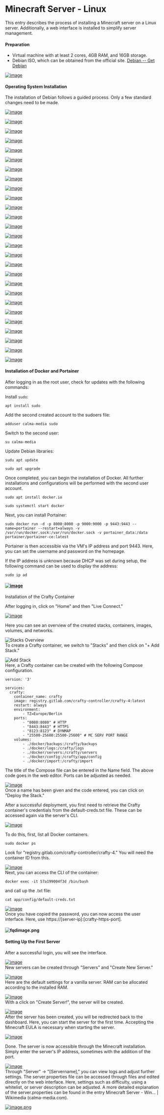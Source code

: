 # Minecraft Server - Linux

This entry describes the process of installing a Minecraft server on a Linux server. Additionally, a web interface is installed to simplify server management.

#### Preparation

- Virtual machine with at least 2 cores, 4GB RAM, and 16GB storage.
- Debian ISO, which can be obtained from the official site. [Debian -- Get Debian](https://www.debian.org/distrib/)

[![image](https://bookstack.calma-media.com/uploads/images/gallery/2024-04/scaled-1680-/JtXimage.png)](https://bookstack.calma-media.com/uploads/images/gallery/2024-04/JtXimage.png)

#### Operating System Installation

The installation of Debian follows a guided process. Only a few standard changes need to be made.

[![image](https://bookstack.calma-media.com/uploads/images/gallery/2024-04/scaled-1680-/W7Jimage.png)](https://bookstack.calma-media.com/uploads/images/gallery/2024-04/W7Jimage.png)

[![image](https://bookstack.calma-media.com/uploads/images/gallery/2024-04/scaled-1680-/DeTimage.png)](https://bookstack.calma-media.com/uploads/images/gallery/2024-04/DeTimage.png)

[![image](https://bookstack.calma-media.com/uploads/images/gallery/2024-04/scaled-1680-/3bsimage.png)](https://bookstack.calma-media.com/uploads/images/gallery/2024-04/3bsimage.png)

[![image](https://bookstack.calma-media.com/uploads/images/gallery/2024-04/scaled-1680-/iERimage.png)](https://bookstack.calma-media.com/uploads/images/gallery/2024-04/iERimage.png)

[![image](https://bookstack.calma-media.com/uploads/images/gallery/2024-04/scaled-1680-/lpgimage.png)](https://bookstack.calma-media.com/uploads/images/gallery/2024-04/lpgimage.png)

[![image](https://bookstack.calma-media.com/uploads/images/gallery/2024-04/scaled-1680-/ScHimage.png)](https://bookstack.calma-media.com/uploads/images/gallery/2024-04/ScHimage.png)

[![image](https://bookstack.calma-media.com/uploads/images/gallery/2024-04/scaled-1680-/P2Pimage.png)](https://bookstack.calma-media.com/uploads/images/gallery/2024-04/P2Pimage.png)

[![image](https://bookstack.calma-media.com/uploads/images/gallery/2024-04/scaled-1680-/BgZimage.png)](https://bookstack.calma-media.com/uploads/images/gallery/2024-04/BgZimage.png)

[![image](https://bookstack.calma-media.com/uploads/images/gallery/2024-04/scaled-1680-/PJnimage.png)](https://bookstack.calma-media.com/uploads/images/gallery/2024-04/PJnimage.png)

[![image](https://bookstack.calma-media.com/uploads/images/gallery/2024-04/scaled-1680-/vIQimage.png)](https://bookstack.calma-media.com/uploads/images/gallery/2024-04/vIQimage.png)

[![image](https://bookstack.calma-media.com/uploads/images/gallery/2024-04/scaled-1680-/jmJimage.png)](https://bookstack.calma-media.com/uploads/images/gallery/2024-04/jmJimage.png)

[![image](https://bookstack.calma-media.com/uploads/images/gallery/2024-04/scaled-1680-/OQmimage.png)](https://bookstack.calma-media.com/uploads/images/gallery/2024-04/OQmimage.png)

[![image](https://bookstack.calma-media.com/uploads/images/gallery/2024-04/scaled-1680-/jXCimage.png)](https://bookstack.calma-media.com/uploads/images/gallery/2024-04/jXCimage.png)

[![image](https://bookstack.calma-media.com/uploads/images/gallery/2024-04/scaled-1680-/blEimage.png)](https://bookstack.calma-media.com/uploads/images/gallery/2024-04/blEimage.png)

[![image](https://bookstack.calma-media.com/uploads/images/gallery/2024-04/scaled-1680-/UTOimage.png)](https://bookstack.calma-media.com/uploads/images/gallery/2024-04/UTOimage.png)

[![image](https://bookstack.calma-media.com/uploads/images/gallery/2024-04/scaled-1680-/lnSimage.png)](https://bookstack.calma-media.com/uploads/images/gallery/2024-04/lnSimage.png)

[![image](https://bookstack.calma-media.com/uploads/images/gallery/2024-04/scaled-1680-/TXaimage.png)](https://bookstack.calma-media.com/uploads/images/gallery/2024-04/TXaimage.png)

[![image](https://bookstack.calma-media.com/uploads/images/gallery/2024-04/scaled-1680-/W9kimage.png)](https://bookstack.calma-media.com/uploads/images/gallery/2024-04/W9kimage.png)

[![image](https://bookstack.calma-media.com/uploads/images/gallery/2024-04/scaled-1680-/9zMimage.png)](https://bookstack.calma-media.com/uploads/images/gallery/2024-04/9zMimage.png)

[![image](https://bookstack.calma-media.com/uploads/images/gallery/2024-04/scaled-1680-/cmFimage.png)](https://bookstack.calma-media.com/uploads/images/gallery/2024-04/cmFimage.png)

[![image](https://bookstack.calma-media.com/uploads/images/gallery/2024-04/scaled-1680-/gkximage.png)](https://bookstack.calma-media.com/uploads/images/gallery/2024-04/gkximage.png)

[![image](https://bookstack.calma-media.com/uploads/images/gallery/2024-04/scaled-1680-/QdGimage.png)](https://bookstack.calma-media.com/uploads/images/gallery/2024-04/QdGimage.png)

[![image](https://bookstack.calma-media.com/uploads/images/gallery/2024-04/scaled-1680-/cIKimage.png)](https://bookstack.calma-media.com/uploads/images/gallery/2024-04/cIKimage.png)

[![image](https://bookstack.calma-media.com/uploads/images/gallery/2024-04/scaled-1680-/Vskimage.png)](https://bookstack.calma-media.com/uploads/images/gallery/2024-04/Vskimage.png)

[![image](https://bookstack.calma-media.com/uploads/images/gallery/2024-04/scaled-1680-/xGtimage.png)](https://bookstack.calma-media.com/uploads/images/gallery/2024-04/xGtimage.png)

[![image](https://bookstack.calma-media.com/uploads/images/gallery/2024-04/scaled-1680-/GJuimage.png)](https://bookstack.calma-media.com/uploads/images/gallery/2024-04/GJuimage.png)

[![image](https://bookstack.calma-media.com/uploads/images/gallery/2024-04/scaled-1680-/cMaimage.png)](https://bookstack.calma-media.com/uploads/images/gallery/2024-04/cMaimage.png)

#### Installation of Docker and Portainer

After logging in as the root user, check for updates with the following commands:

Install `sudo`:

```
apt install sudo
```

Add the second created account to the sudoers file:

```
adduser calma-media sudo
```

Switch to the second user:

```
su calma-media
```
Update Debian libraries:

```
sudu apt update
```

```
sudo apt upgrade
```
Once completed, you can begin the installation of Docker. All further installations and configurations will be performed with the second user account.

```
sudo apt install docker.io
```

```
sudo systemctl start docker
```
Next, you can install Portainer:

```
sudo docker run -d -p 8000:8000 -p 9000:9000 -p 9443:9443 --name=portainer --restart=always -v /var/run/docker.sock:/var/run/docker.sock -v portainer_data:/data portainer/portainer-ce:latest
```

Portainer is then accessible via the VM's IP address and port 9443. Here, you can set the username and password on the homepage.

If the IP address is unknown because DHCP was set during setup, the following command can be used to display the address:

```
sudo ip ad
```

#### [![image](https://bookstack.calma-media.com/uploads/images/gallery/2024-04/scaled-1680-/OQlimage.png)](https://bookstack.calma-media.com/uploads/images/gallery/2024-04/OQlimage.png)  
Installation of the Crafty Container

After logging in, click on "Home" and then "Live Connect."

[![image](https://bookstack.calma-media.com/uploads/images/gallery/2024-04/scaled-1680-/P0cimage.png)](https://bookstack.calma-media.com/uploads/images/gallery/2024-04/P0cimage.png)

Here you can see an overview of the created stacks, containers, images, volumes, and networks.

![Stacks Overview](https://bookstack.calma-media.com/uploads/images/gallery/2024-04/scaled-1680-/F8Aimage.png)  
To create a Crafty container, we switch to "Stacks" and then click on "+ Add Stack."

![Add Stack](https://bookstack.calma-media.com/uploads/images/gallery/2024-04/scaled-1680-/1buimage.png)  
Here, a Crafty container can be created with the following Compose configuration.

```
version: '3'

services:
  crafty:
    container_name: crafty
    image: registry.gitlab.com/crafty-controller/crafty-4:latest
    restart: always
    environment:
        - TZ=Europe/Berlin
    ports:
        - "8080:8080" # HTTP
        - "8443:8443" # HTTPS
        - "8123:8123" # DYNMAP
        - "25500-25600:25500-25600" # MC SERV PORT RANGE
    volumes:
        - ./docker/backups:/crafty/backups
        - ./docker/logs:/crafty/logs
        - ./docker/servers:/crafty/servers
        - ./docker/config:/crafty/app/config
        - ./docker/import:/crafty/import
```

The title of the Compose file can be entered in the Name field. The above code goes in the web editor. Ports can be adjusted as needed.

[![image](https://bookstack.calma-media.com/uploads/images/gallery/2024-04/scaled-1680-/3PZimage.png)](https://bookstack.calma-media.com/uploads/images/gallery/2024-04/3PZimage.png)  
Once a name has been given and the code entered, you can click on "Deploy the Stack."

After a successful deployment, you first need to retrieve the Crafty container's credentials from the default-creds.txt file. These can be accessed again via the server's CLI.

[![image](https://bookstack.calma-media.com/uploads/images/gallery/2024-04/scaled-1680-/S5simage.png)](https://bookstack.calma-media.com/uploads/images/gallery/2024-04/S5simage.png)  

To do this, first, list all Docker containers.

```
sudo docker ps
```

Look for "registry.gitlab.com/crafty-controller/crafty-4." You will need the container ID from this. 
  
[![image](https://bookstack.calma-media.com/uploads/images/gallery/2024-04/scaled-1680-/NJvimage.png)](https://bookstack.calma-media.com/uploads/images/gallery/2024-04/NJvimage.png)  
Next, you can access the CLI of the container:

```
docker exec -it 57a199004f3d /bin/bash
```

and call up the .txt file:

```
cat app/config/default-creds.txt
```

[![image](https://bookstack.calma-media.com/uploads/images/gallery/2024-04/scaled-1680-/sEximage.png)](https://bookstack.calma-media.com/uploads/images/gallery/2024-04/sEximage.png)  
Once you have copied the password, you can now access the user interface. Here, use https://[server-ip]:[crafty-https-port].

#### ![fqdimage.png](https://bookstack.calma-media.com/uploads/images/gallery/2024-04/scaled-1680-/vHXfqdimage.png)

#### Setting Up the First Server

After a successful login, you will see the interface.

[![image](https://bookstack.calma-media.com/uploads/images/gallery/2024-04/scaled-1680-/Wuaimage.png)](https://bookstack.calma-media.com/uploads/images/gallery/2024-04/Wuaimage.png)  
New servers can be created through "Servers" and "Create New Server."

[![image](https://bookstack.calma-media.com/uploads/images/gallery/2024-04/scaled-1680-/TNiimage.png)](https://bookstack.calma-media.com/uploads/images/gallery/2024-04/TNiimage.png)  
Here are the default settings for a vanilla server. RAM can be allocated according to the installed RAM.

[![image](https://bookstack.calma-media.com/uploads/images/gallery/2024-04/scaled-1680-/rbKimage.png)](https://bookstack.calma-media.com/uploads/images/gallery/2024-04/rbKimage.png)  
With a click on "Create Server!", the server will be created.

[![image](https://bookstack.calma-media.com/uploads/images/gallery/2024-04/scaled-1680-/UZjimage.png)](https://bookstack.calma-media.com/uploads/images/gallery/2024-04/UZjimage.png)  
After the server has been created, you will be redirected back to the dashboard. Here, you can start the server for the first time. Accepting the Minecraft EULA is necessary when starting the server.

[![image](https://bookstack.calma-media.com/uploads/images/gallery/2024-04/scaled-1680-/iz0image.png)](https://bookstack.calma-media.com/uploads/images/gallery/2024-04/iz0image.png)  
  
Done. The server is now accessible through the Minecraft installation. Simply enter the server's IP address, sometimes with the addition of the port.

[![image](https://bookstack.calma-media.com/uploads/images/gallery/2024-04/scaled-1680-/Yisimage.png)](https://bookstack.calma-media.com/uploads/images/gallery/2024-04/Yisimage.png)  
Through "Server" -> "[Servername]," you can view logs and adjust further settings. The server.properties file can be accessed through files and edited directly on the web interface. Here, settings such as difficulty, using a whitelist, or server description can be adjusted. A more detailed explanation of the server.properties can be found in the entry Minecraft Server - Win... | Wikimedia (calma-media.com).

[![image.png](https://bookstack.calma-media.com/uploads/images/gallery/2024-04/scaled-1680-/U0Ximage.png)](https://bookstack.calma-media.com/uploads/images/gallery/2024-04/U0Ximage.png)
